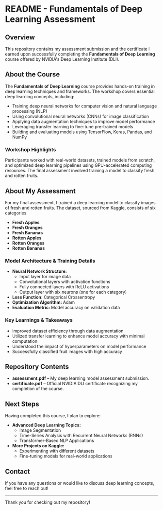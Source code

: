 # README - Fundamentals of Deep Learning Assessment

## Overview
This repository contains my assessment submission and the certificate I earned upon successfully completing the **Fundamentals of Deep Learning** course offered by NVIDIA's Deep Learning Institute (DLI).

## About the Course
The **Fundamentals of Deep Learning** course provides hands-on training in deep learning techniques and frameworks. The workshop covers essential deep learning concepts, including:
- Training deep neural networks for computer vision and natural language processing (NLP)
- Using convolutional neural networks (CNNs) for image classification
- Applying data augmentation techniques to improve model performance
- Leveraging transfer learning to fine-tune pre-trained models
- Building and evaluating models using TensorFlow, Keras, Pandas, and NumPy

### Workshop Highlights
Participants worked with real-world datasets, trained models from scratch, and optimized deep learning pipelines using GPU-accelerated computing resources. The final assessment involved training a model to classify fresh and rotten fruits.

## About My Assessment
For my final assessment, I trained a deep learning model to classify images of fresh and rotten fruits. The dataset, sourced from Kaggle, consists of six categories:
- **Fresh Apples**
- **Fresh Oranges**
- **Fresh Bananas**
- **Rotten Apples**
- **Rotten Oranges**
- **Rotten Bananas**

### Model Architecture & Training Details
- **Neural Network Structure:**
  - Input layer for image data
  - Convolutional layers with activation functions
  - Fully connected layers with ReLU activations
  - Output layer with six neurons (one for each category)
- **Loss Function:** Categorical Crossentropy
- **Optimization Algorithm:** Adam
- **Evaluation Metric:** Model accuracy on validation data

### Key Learnings & Takeaways
- Improved dataset efficiency through data augmentation
- Utilized transfer learning to enhance model accuracy with minimal computation
- Understood the impact of hyperparameters on model performance
- Successfully classified fruit images with high accuracy

## Repository Contents
- **assessment.pdf** – My deep learning model assessment submission.
- **certificate.pdf** – Official NVIDIA DLI certificate recognizing my completion of the course.

## Next Steps
Having completed this course, I plan to explore:
- **Advanced Deep Learning Topics:**
  - Image Segmentation
  - Time-Series Analysis with Recurrent Neural Networks (RNNs)
  - Transformer-Based NLP Applications
- **More Projects on Kaggle:**
  - Experimenting with different datasets
  - Fine-tuning models for real-world applications

## Contact
If you have any questions or would like to discuss deep learning concepts, feel free to reach out!

---
Thank you for checking out my repository!

